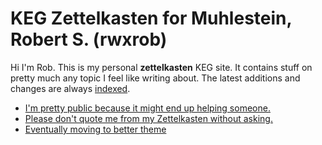 # KEG Zettelkasten for Muhlestein, Robert S. (rwxrob)

Hi I'm Rob. This is my personal **zettelkasten** KEG site. It contains stuff on pretty much any topic I feel like writing about. The latest additions and changes are always [indexed](dex/changes).

* [I'm pretty public because it might end up helping someone.](1689?L)
* [Please don't quote me from my Zettelkasten without asking.](1690?L)
* [Eventually moving to better theme](1722?L)
